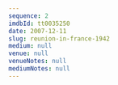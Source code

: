 ```yaml
---
sequence: 2
imdbId: tt0035250
date: 2007-12-11
slug: reunion-in-france-1942
medium: null
venue: null
venueNotes: null
mediumNotes: null
---
```


